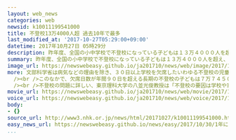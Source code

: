 ```yaml
---
layout: web_news
categories: web
newsid: k10011199541000
title: 不登校13万4000人超 過去10年で最多
last_modified_at: '2017-10-27T05:29:00+09:00'
datetime: 2017年10月27日 05時29分
description: 昨年度、全国の小中学校で不登校になっている子どもは１３万４０００人を超え、この１０年間で最も多くなったことが文部科学省の調査でわかりました。専門家は「不登校の要因が多様化するなか子どもが安心できる居場所と寄り添う人が必要だ」と指摘しています。
summary: 昨年度、全国の小中学校で不登校になっている子どもは１３万４０００人を超え、この１０年間で最も多くなったことが文部科学省の調査でわかりました。専門家は「不登校の要因が多様化するなか子どもが安心できる居場所と寄り添う人が必要だ」と指摘しています。
image_url: https://newswebeasy.github.io/ja201710/news/web/image/2017/10/27/K10011199541_1710270613_1710270636_01_03.jpg
more: 文部科学省は病気などの理由を除き、３０日以上学校を欠席したいわゆる不登校の児童生徒の数についてきのう公表しました。<br /><br />それによりますと、不登校の子どもは小学生が３万１１５１人（前回＋３５６８人）、中学生が１０万３２４７人（前回＋４８３９人）の合わせて１３万４３９８人で、前の年より８４０７人増加し、この１０年間で最も多くなりました。<br
  /><br />このなかで、欠席日数が年間９０日を超える長期の不登校の子どもは７万７４５０人と、全体の５７．６％を占めました。不登校の要因として、最も多いのが家庭に関わる状況や友人関係などへの「不安」で、次いで、「無気力」、「学校における人間関係」などとなっています。<br
  /><br />不登校の問題に詳しい、東京理科大学の八並光俊教授は「不登校の要因は学校や家庭での人間関係などさまざまで、多様化している。学校だけでなく、家庭や外部との連携を進め、子どもが安心できる居場所と寄り添う人が必要だ」と指摘しています。
movie_url: https://newswebeasy.github.io/ja201710/news/web/movie/2017/10/27/k10011199541_201710270613_201710270636.mp4
voice_url: https://newswebeasy.github.io/ja201710/news/web/voice/2017/10/27/k10011199541_201710270613_201710270636.mp3
body:
- {}
source_url: http://www3.nhk.or.jp/news/html/20171027/k10011199541000.html?utm_int=nsearch_contents_search-items_001
easy_news_url: https://newswebeasy.github.io/news/easy/2017/10/30/1年に30日以上学校を休んだ子どもは13万4000人以上
...
```

